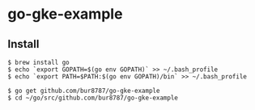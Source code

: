 # go-gke-example

## Install

```
$ brew install go
$ echo `export GOPATH=$(go env GOPATH)` >> ~/.bash_profile
$ echo `export PATH=$PATH:$(go env GOPATH)/bin` >> ~/.bash_profile
```

```
$ go get github.com/bur8787/go-gke-example
$ cd ~/go/src/github.com/bur8787/go-gke-example
```

